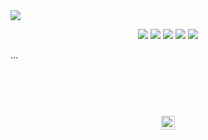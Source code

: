 <a href="#top" id="top">
  <img src="https://user-images.githubusercontent.com/441546/42152624-912154b0-7d95-11e8-92a7-eafe00ffe7e8.png" style="max-width: 100%">
</a>
<p align="center">
  <a href="https://www.npmjs.com/package/@darkobits/marin"><img src="https://img.shields.io/npm/v/@darkobits/marin.svg?style=flat-square"></a>
  <a href="https://travis-ci.org/darkobits/marin"><img src="https://img.shields.io/travis/darkobits/marin.svg?style=flat-square"></a>
  <a href="https://www.codacy.com/app/darkobits/marin"><img src="https://img.shields.io/codacy/coverage/14f6626623b44da58a6d8c3e44f479ce.svg?style=flat-square"></a>
  <a href="https://github.com/conventional-changelog/standard-version"><img src="https://img.shields.io/badge/conventional%20commits-1.0.0-027dc6.svg?style=flat-square"></a>
  <a href="https://github.com/sindresorhus/xo"><img src="https://img.shields.io/badge/code_style-XO-e271a5.svg?style=flat-square"></a>
</p>

...

## &nbsp;
<p align="center">
  <br>
  <img width="22" height="22" src="https://cloud.githubusercontent.com/assets/441546/25318539/db2f4cf2-2845-11e7-8e10-ef97d91cd538.png">
</p>

